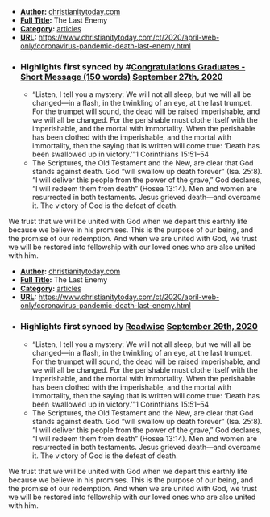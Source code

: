 - **[Author](<Author.md>):** [christianitytoday.com](<christianitytoday.com.md>)
- **[Full Title](<Full Title.md>):** The Last Enemy
- **[Category](<Category.md>):** [articles](<articles.md>)
- **[URL](<URL.md>):** https://www.christianitytoday.com/ct/2020/april-web-only/coronavirus-pandemic-death-last-enemy.html
- ### Highlights first synced by #[Congratulations Graduates - Short Message (150 words)](<Congratulations Graduates - Short Message (150 words).md>) [September 27th, 2020](<September 27th, 2020.md>)
    - “Listen, I tell you a mystery: We will not all sleep, but we will all be changed—in a flash, in the twinkling of an eye, at the last trumpet. For the trumpet will sound, the dead will be raised imperishable, and we will all be changed. For the perishable must clothe itself with the imperishable, and the mortal with immortality. When the perishable has been clothed with the imperishable, and the mortal with immortality, then the saying that is written will come true: ‘Death has been swallowed up in victory.’”1 Corinthians 15:51–54 
    - The Scriptures, the Old Testament and the New, are clear that God stands against death. God “will swallow up death forever” (Isa. 25:8). “I will deliver this people from the power of the grave,” God declares, “I will redeem them from death” (Hosea 13:14). Men and women are resurrected in both testaments. Jesus grieved death—and overcame it. The victory of God is the defeat of death.

We trust that we will be united with God when we depart this earthly life because we believe in his promises. This is the purpose of our being, and the promise of our redemption. And when we are united with God, we trust we will be restored into fellowship with our loved ones who are also united with him. 
- **[Author](<Author.md>):** [christianitytoday.com](<christianitytoday.com.md>)
- **[Full Title](<Full Title.md>):** The Last Enemy
- **[Category](<Category.md>):** [articles](<articles.md>)
- **[URL](<URL.md>):** https://www.christianitytoday.com/ct/2020/april-web-only/coronavirus-pandemic-death-last-enemy.html
- ### Highlights first synced by [Readwise](<Readwise.md>) [September 29th, 2020](<September 29th, 2020.md>)
    - “Listen, I tell you a mystery: We will not all sleep, but we will all be changed—in a flash, in the twinkling of an eye, at the last trumpet. For the trumpet will sound, the dead will be raised imperishable, and we will all be changed. For the perishable must clothe itself with the imperishable, and the mortal with immortality. When the perishable has been clothed with the imperishable, and the mortal with immortality, then the saying that is written will come true: ‘Death has been swallowed up in victory.’”1 Corinthians 15:51–54 
    - The Scriptures, the Old Testament and the New, are clear that God stands against death. God “will swallow up death forever” (Isa. 25:8). “I will deliver this people from the power of the grave,” God declares, “I will redeem them from death” (Hosea 13:14). Men and women are resurrected in both testaments. Jesus grieved death—and overcame it. The victory of God is the defeat of death.

We trust that we will be united with God when we depart this earthly life because we believe in his promises. This is the purpose of our being, and the promise of our redemption. And when we are united with God, we trust we will be restored into fellowship with our loved ones who are also united with him. 
